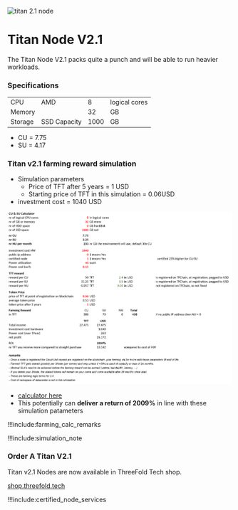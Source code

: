 ![titan 2.1 node](img/titan_side.jpg 'size=200')

# Titan Node V2.1

The Titan Node V2.1 packs quite a punch and will be able to run heavier workloads.

### Specifications

|         |              |      |               |
| ------- | ------------ | ---- | ------------- |
| CPU     | AMD          | 8    | logical cores |
| Memory  |              | 32   | GB            |
| Storage | SSD Capacity | 1000 | GB            |


- CU = 7.75
- SU = 4.17

### Titan v2.1 farming reward simulation

- Simulation parameters
  - Price of TFT after 5 years =  1 USD
  - Starting price of TFT in this simulation = 0.06USD
- investment cost = 1040 USD

![](img/calc_titanv21.png)

- [calculator here](https://threefold.docsend.com/view/a92hkwqiqky6r5jc)
- This potentially can **deliver a return of 2009%** in line with these simulation patameters

!!!include:farming_calc_remarks

!!!include:simulation_note

### Order A Titan V2.1

Titan v2.1 Nodes are now available in ThreeFold Tech shop.

[shop.threefold.tech](https://shop.threefold.tech)

!!!include:certified_node_services
